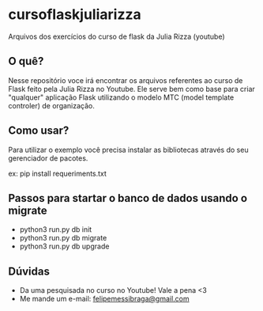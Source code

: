 # cursoflaskjuliarizza
Arquivos dos exercícios do curso de flask da Julia Rizza (youtube)

## O quê?
Nesse repositório voce irá encontrar os arquivos referentes ao curso de Flask feito pela Julia Rizza no Youtube.
Ele serve bem como base para criar "qualquer" aplicação Flask utilizando o modelo MTC (model template controler) de organização.

## Como usar?
Para utilizar o exemplo você precisa instalar as bibliotecas através do seu gerenciador de pacotes.

ex:
pip install requeriments.txt

## Passos para startar o banco de dados usando o migrate

* python3 run.py db init
* python3 run.py db migrate
* python3 run.py db upgrade

## Dúvidas

* Da uma pesquisada no curso no Youtube! Vale a pena <3
* Me mande um e-mail: felipemessibraga@gmail.com

